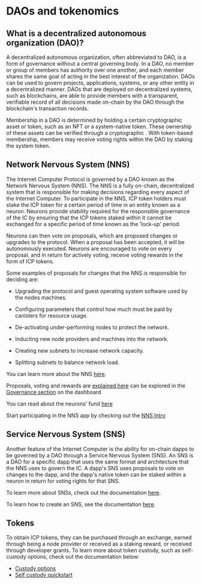 # DAOs and tokenomics 

## What is a decentralized autonomous organization (DAO)?

A decentralized autonomous organization, often abbreviated to DAO, is a form of governance without a central governing body. In a DAO, no member or group of members has authority over one another, and each member shares the same goal of acting in the best interest of the organization. DAOs can be used to govern projects, applications, systems, or any other entity in a decentralized manner. DAOs that are deployed on decentralized systems, such as blockchains, are able to provide members with a transparent, verifiable record of all decisions made on-chain by the DAO through the blockchain's transaction records.

Membership in a DAO is determined by holding a certain cryptographic asset or token, such as an NFT or a system-native token. These ownership of these assets can be verified through a cryptographic . With token-based membership, members may receive voting rights within the DAO by staking the system token. 

## Network Nervous System (NNS)

The Internet Computer Protocol is governed by a DAO known as the Network Nervous System (NNS). The NNS is a fully on-chain, decentralized system that is responsible for making decisions regarding every aspect of the Internet Computer. To participate in the NNS, ICP token holders must stake the ICP token for a certain period of time in an entity known as a neuron. Neurons provide stability required for the responsible governance of the IC by ensuring that the ICP tokens staked within it cannot be exchanged for a specific period of time known as the 'lock-up' period. 

Neurons can then vote on proposals, which are proposed changes or upgrades to the protocol. When a proposal has been accepted, it will be autonomously executed. Neurons are encouraged to vote on every proposal, and in return for actively voting, receive voting rewards in the form of ICP tokens. 

Some examples of proposals for changes that the NNS is responsible for deciding are: 

- Upgrading the protocol and guest operating system software used by the nodes machines.

- Configuring parameters that control how much must be paid by canisters for resource usage.

- De-activating under-performing nodes to protect the network.

- Inducting new node providers and machines into the network.

- Creating new subnets to increase network capacity.

- Splitting subnets to balance network load.

You can learn more about the NNS [here](/docs/current/tokenomics/nns/nns-intro).

Proposals, voting and rewards are [explained here](./nns/nns-staking-voting-rewards.md) can be explored in the [Governance section](https://dashboard.internetcomputer.org/governance) on the dashboard

You can read about the neurons' fund [here](./nns/neurons-fund.md)

Start participating in the NNS app by checking out the [NNS Intro](token-holders/nns-app-quickstart.md)

## Service Nervous System (SNS)

Another feature of the Internet Computer is the ability for on-chain dapps to be governed by a DAO through a Service Nervous System (SNS). An SNS is a DAO for a specific dapp that uses the same format and architecture that the NNS uses to govern the IC. A dapp's SNS uses proposals to vote on changes to the dapp, and the dapp's native token can be staked within a neuron in return for voting rights for that SNS. 

To learn more about SNSs, check out the documentation [here](https://internetcomputer.org/sns).

To learn how to create an SNS, see the documentation [here](/docs/current/developer-docs/integrations/sns/).

## Tokens 

To obtain ICP tokens, they can be purchased through an exchange, earned through being a node provider or received as a staking reward, or received through developer grants. To learn more about token custody, such as self-custody options, check out the documentation below:

- [Custody options](token-holders/custody-options-intro.md)
- [Self custody quickstart](token-holders/self-custody-quickstart.md)